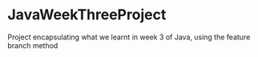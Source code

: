 # JavaWeekThreeProject
Project encapsulating what we learnt in week 3 of Java, using the feature branch method
